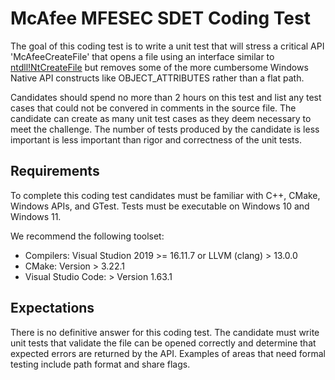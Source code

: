 # McAfee MFESEC SDET Coding Test
The goal of this coding test is to write a unit test that will stress a critical API 'McAfeeCreateFile' that opens a file using an interface similar to [ntdll!NtCreateFile](https://docs.microsoft.com/en-us/windows-hardware/drivers/ddi/ntifs/nf-ntifs-ntcreatefile) but removes some of the more cumbersome Windows Native API constructs like OBJECT_ATTRIBUTES rather than a flat path.

Candidates should spend no more than 2 hours on this test and list any test cases that could not be convered in comments in the source file. The candidate can create as many unit test cases as they deem necessary to meet the challenge. The number of tests produced by the candidate is less important is less important than rigor and correctness of the unit tests.


## Requirements
To complete this coding test candidates must be familiar with C++, CMake, Windows APIs, and GTest. Tests must be executable on Windows 10 and Windows 11.

We recommend the following toolset:
* Compilers: Visual Studion 2019 >= 16.11.7 or LLVM (clang) > 13.0.0
* CMake: Version > 3.22.1
* Visual Studio Code: > Version 1.63.1

## Expectations
There is no definitive answer for this coding test. The candidate must write unit tests that validate the file can be opened correctly and determine that expected errors are returned by the API. Examples of areas that need formal testing include path format and share flags.